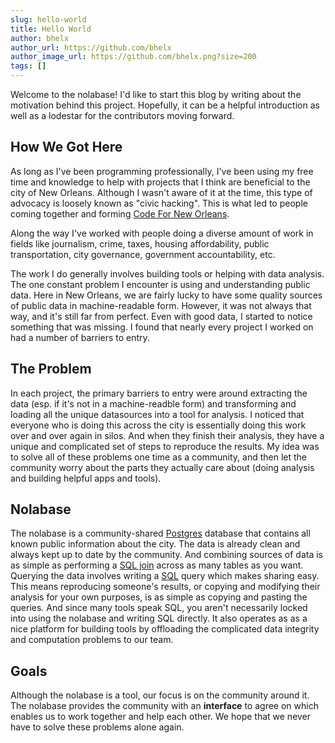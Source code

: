 ```yaml
---
slug: hello-world
title: Hello World
author: bhelx
author_url: https://github.com/bhelx
author_image_url: https://github.com/bhelx.png?size=200
tags: []
---
```


Welcome to the nolabase! I'd like to start this blog by writing about the motivation behind this project. 
Hopefully, it can be a helpful introduction as well as a lodestar for the contributors moving forward.

## How We Got Here

As long as I've been programming professionally, I've been using my free time and knowledge to help
with projects that I think are beneficial to the city of New Orleans. Although I wasn't aware of it at
the time, this type of advocacy is loosely known as "civic hacking". This is what led to people coming together
and forming [Code For New Orleans](http://codeforneworleans.org/). 

Along the way I've worked with people doing a diverse amount of work in fields like
journalism, crime, taxes, housing affordability, public transportation, city governance, government
accountability, etc.

The work I do generally involves building tools or helping with data analysis. The one constant problem I encounter
is using and understanding public data. Here in New Orleans, we are fairly
lucky to have some quality sources of public data in machine-readable form. However, it was not
always that way, and it's still far from perfect. Even with good data, I started to notice something that was missing.
I found that nearly every project I worked on had a number of barriers to entry.

## The Problem

In each project, the primary barriers to entry were around extracting the data (esp. if it's not in a machine-readble
form) and transforming and loading all the unique datasources into a tool for analysis. I noticed
that everyone who is doing this across the city is essentially doing this work over and over again
in silos. And when they finish their analysis, they have a unique and complicated set
of steps to reproduce the results. My idea was to solve all of these problems one time as a community,
and then let the community worry about the parts they actually care about (doing analysis and building helpful
apps and tools).

## Nolabase

The nolabase is a community-shared [Postgres](https://www.postgresql.org/) database that contains all
known public information about the city. The data is already clean and always kept up to date by the community.
And combining sources of data is as simple as performing a [SQL join](https://en.wikipedia.org/wiki/Join_(SQL)) across 
as many tables as you want. Querying the data involves writing a [SQL](https://en.wikipedia.org/wiki/SQL) query
which makes sharing easy. This means reproducing someone's results, or copying and modifying their analysis
for your own purposes, is as simple as copying and pasting the queries. And since
many tools speak SQL, you aren't necessarily locked into using the nolabase and writing SQL directly.
It also operates as as a nice platform for building tools by offloading the complicated data
integrity and computation problems to our team.

## Goals

Although the nolabase is a tool, our focus is on the community around it. The nolabase provides
the community with an **interface** to agree on which enables us to work together and help each other.
We hope that we never have to solve these problems alone again.


